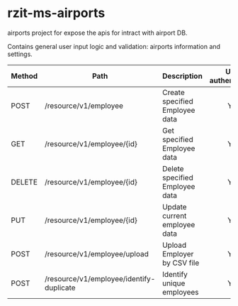 # rzit-ms-airports 
airports project for expose the apis for intract with airport DB.

Contains general user input logic and validation: airports information and settings.


| Method	      | Path	                  				| Description	  					| User authenticated	| Available from UI|
| ------------- | -------------------------   				| ---------------------------------	|:---------------------:|:----------------:|
| POST	        | /resource/v1/employee	      				| Create specified Employee data	| Yes 					| × 		       | 
| GET	        | /resource/v1/employee/{id}  				| Get specified Employee data		| Yes				    | ×				   |
| DELETE	    | /resource/v1/employee/{id}  				| Delete specified Employee data	| Yes                   | ×                |
| PUT	        | /resource/v1/employee/{id}  				| Update current employee data		| Yes                   | ×                |
| POST	        | /resource/v1/employee/upload 				| Upload Employer by CSV file 		| Yes                   | ×                |
| POST	        | /resource/v1/employee/identify-duplicate	| Identify unique employees 		| Yes                   | ×                |
